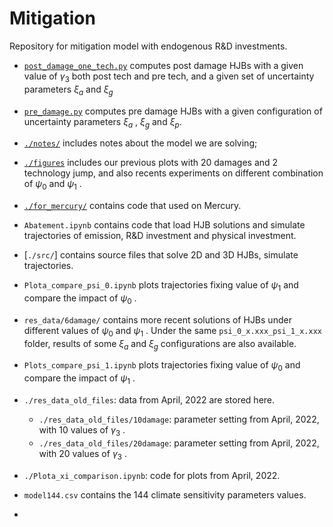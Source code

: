 # Mitigation
Repository for mitigation model with endogenous R&amp;D investments.

- [`post_damage_one_tech.py`](./post_damage_one_tech.py) computes post damage HJBs with a given value of 
$\gamma_3$
both post tech and pre tech, and a given set of uncertainty parameters 
$\xi_a$
and
$\xi_g$
- [`pre_damage.py`](./pre_damage.py) computes pre damage HJBs with a given configuration of uncertainty parameters
$\xi_a$
,
$\xi_g$
and
$\xi_p$.

- [`./notes/`](./notes/) includes notes about the model we are solving;
- [`./figures`](./figures/) includes our previous plots with 20 damages and 2 technology jump, and also recents experiments on different combination of 
$\psi_0$
and
$\psi_1$
.
- [`./for_mercury/`](./mercury/) contains code that used on Mercury.
- `Abatement.ipynb` contains code that load HJB solutions and simulate trajectories of emission, R&D investment and physical investment.
- [`./src/`] contains source files that solve 2D and 3D HJBs, simulate trajectories.
- `Plota_compare_psi_0.ipynb` plots trajectories fixing value of
$\psi_1$
and compare the impact of
$\psi_0$
.
- `res_data/6damage/` contains more recent solutions of HJBs under different values of 
$\psi_0$
and
$\psi_1$
. Under the same `psi_0_x.xxx_psi_1_x.xxx` folder, results of some 
$\xi_a$
and
$\xi_g$
configurations are also available.
- `Plots_compare_psi_1.ipynb` plots trajectories fixing value of 
$\psi_0$ 
and compare the impact of 
$\psi_1$
.
- `./res_data_old_files`: data from April, 2022 are stored here.
	- `./res_data_old_files/10damage`: parameter setting from April, 2022, with 10 values of 
$\gamma_3$
.
	- `./res_data_old_files/20damage`: parameter setting from April, 2022, with 20 values of
$\gamma_3$
.
- `./Plota_xi_comparison.ipynb`: code for plots from April, 2022.
- `model144.csv` contains the 144 climate sensitivity parameters values.
- 
